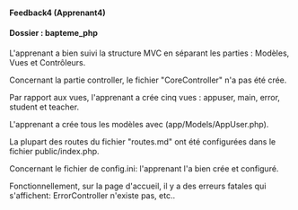 #### Feedback4 (Apprenant4)
#### Dossier : bapteme_php 

L'apprenant a bien suivi la structure MVC en séparant les parties : Modèles, Vues et Contrôleurs.

Concernant la partie controller, le fichier "CoreController" n'a pas été crée.

Par rapport aux vues, l'apprenant a crée cinq vues : appuser, main, error, student et teacher.

L'apprenant a crée tous les modèles avec (app/Models/AppUser.php).

La plupart des routes du fichier "routes.md" ont été configurées dans le fichier public/index.php. 

Concernant le fichier de config.ini: l'apprenant l'a bien crée et configuré.

Fonctionnellement, sur la page d'accueil, il y a des erreurs fatales qui s'affichent:
ErrorController n'existe pas, etc..
    
